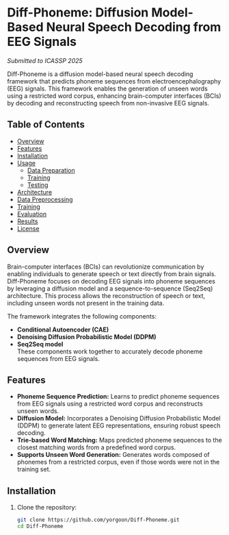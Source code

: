 # Diff-Phoneme: Diffusion Model-Based Neural Speech Decoding from EEG Signals

*Submitted to ICASSP 2025*

Diff-Phoneme is a diffusion model-based neural speech decoding framework that predicts phoneme sequences from electroencephalography (EEG) signals. This framework enables the generation of unseen words using a restricted word corpus, enhancing brain-computer interfaces (BCIs) by decoding and reconstructing speech from non-invasive EEG signals.

## Table of Contents
- [Overview](#overview)
- [Features](#features)
- [Installation](#installation)
- [Usage](#usage)
  - [Data Preparation](#data-preparation)
  - [Training](#training)
  - [Testing](#testing)
- [Architecture](#architecture)
- [Data Preprocessing](#data-preprocessing)
- [Training](#training)
- [Evaluation](#evaluation)
- [Results](#results)
- [License](#license)

## Overview

Brain-computer interfaces (BCIs) can revolutionize communication by enabling individuals to generate speech or text directly from brain signals. Diff-Phoneme focuses on decoding EEG signals into phoneme sequences by leveraging a diffusion model and a sequence-to-sequence (Seq2Seq) architecture. This process allows the reconstruction of speech or text, including unseen words not present in the training data.

The framework integrates the following components:
- **Conditional Autoencoder (CAE)**
- **Denoising Diffusion Probabilistic Model (DDPM)**
- **Seq2Seq model**  
These components work together to accurately decode phoneme sequences from EEG signals.

## Features

- **Phoneme Sequence Prediction:** Learns to predict phoneme sequences from EEG signals using a restricted word corpus and reconstructs unseen words.
- **Diffusion Model:** Incorporates a Denoising Diffusion Probabilistic Model (DDPM) to generate latent EEG representations, ensuring robust speech decoding.
- **Trie-based Word Matching:** Maps predicted phoneme sequences to the closest matching words from a predefined word corpus.
- **Supports Unseen Word Generation:** Generates words composed of phonemes from a restricted corpus, even if those words were not in the training set.

## Installation

1. Clone the repository:
   ```bash
   git clone https://github.com/yorgoon/Diff-Phoneme.git
   cd Diff-Phoneme
